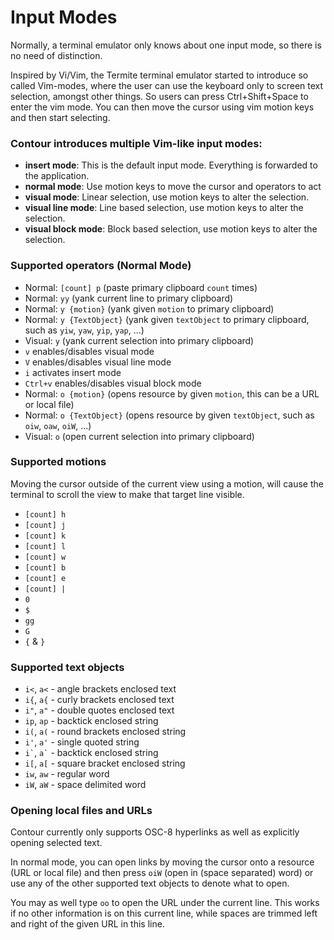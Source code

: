 # Input Modes

Normally, a terminal emulator only knows about one input mode, so
there is no need of distinction.

Inspired by Vi/Vim, the Termite terminal emulator started to introduce
so called Vim-modes, where the user can use the keyboard only to
screen text selection, amongst other things. So users can press
Ctrl+Shift+Space to enter the vim mode. You can then move the cursor
using vim motion keys and then start selecting.

### Contour introduces multiple Vim-like input modes:

- **insert mode**: This is the default input mode. Everything is forwarded to the application.
- **normal mode**: Use motion keys to move the cursor and operators to act
- **visual mode**: Linear selection, use motion keys to alter the selection.
- **visual line mode**: Line based selection, use motion keys to alter the selection.
- **visual block mode**: Block based selection, use motion keys to alter the selection.

### Supported operators (Normal Mode)

- Normal: `[count] p` (paste primary clipboard `count` times)
- Normal: `yy` (yank current line to primary clipboard)
- Normal: `y {motion}` (yank given `motion` to primary clipboard)
- Normal: `y {TextObject}` (yank given `textObject` to primary clipboard, such as `yiw`, `yaw`, `yip`, `yap`, ...)
- Visual: `y` (yank current selection into primary clipboard)
- `v` enables/disables visual mode
- `V` enables/disables visual line mode
- `i` activates insert mode
- `Ctrl+v` enables/disables visual block mode
- Normal: `o {motion}` (opens resource by given `motion`, this can be a URL or local file)
- Normal: `o {TextObject}` (opens resource by given `textObject`, such as `oiw`, `oaw`, `oiW`, ...)
- Visual: `o` (open current selection into primary clipboard)

### Supported motions

Moving the cursor outside of the current view using a motion, will cause
the terminal to scroll the view to make that target line visible.

- `[count] h`
- `[count] j`
- `[count] k`
- `[count] l`
- `[count] w`
- `[count] b`
- `[count] e`
- `[count] |`
- `0`
- `$`
- `gg`
- `G`
- `{` & `}`

### Supported text objects

- `i<`, `a<` - angle brackets enclosed text
- `i{`, `a{` - curly brackets enclosed text
- `i"`, `a"` - double quotes enclosed text
- `ip`, `ap` - backtick enclosed string
- `i(`, `a(` - round brackets enclosed string
- `i'`, `a'` - single quoted string
- `` i` ``, `` a` `` - backtick enclosed string
- `i[`, `a[` - square bracket enclosed string
- `iw`, `aw` - regular word
- `iW`, `aW` - space delimited word

### Opening local files and URLs

Contour currently only supports OSC-8 hyperlinks as well as explicitly opening selected text.

In normal mode, you can open links by moving the cursor onto a resource (URL or local file) and
then press `oiW` (open in (space separated) word) or use any of the other supported text objects
to denote what to open.

You may as well type `oo` to open the URL under the current line. This works if no other information
is on this current line, while spaces are trimmed left and right of the given URL in this line.
